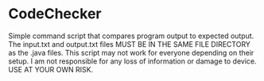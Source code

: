 # CodeChecker
Simple command script that compares program output to expected output. The input.txt and output.txt files MUST BE IN THE SAME FILE DIRECTORY as the .java files. This script may not work for everyone depending on their setup. I am not responsible for any loss of information or damage to device. USE AT YOUR OWN RISK.
